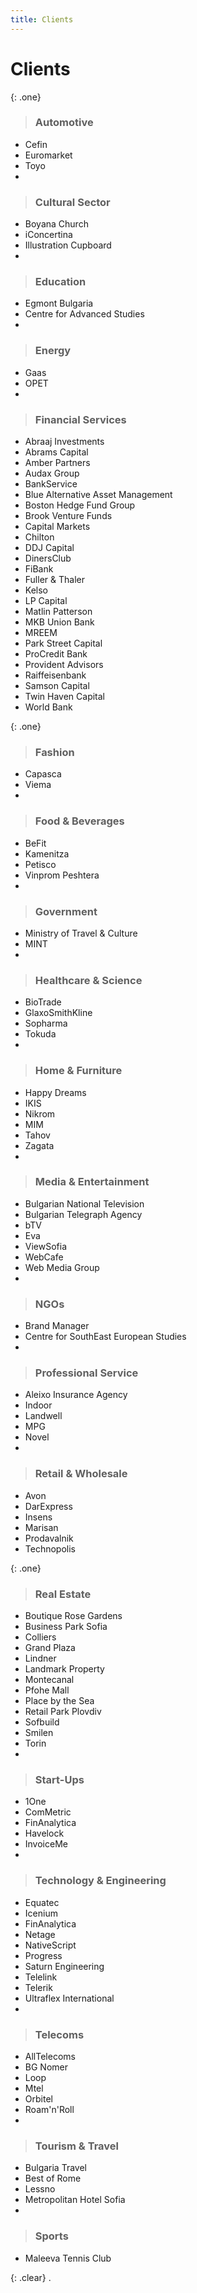 ```yaml
---
title: Clients 
---
```


# Clients

{: .one}
>### Automotive
- Cefin
- Euromarket
- Toyo
- 
>
> ### Cultural Sector 
- Boyana Church
- iConcertina
- Illustration Cupboard
- 
>
> ### Education
- Egmont Bulgaria
- Centre for Advanced Studies
- 
>
> ### Energy
- Gaas
- OPET
- 
>
> ### Financial Services
- Abraaj Investments
- Abrams Capital
- Amber Partners
- Audax Group
- BankService
- Blue Alternative Asset Management
- Boston Hedge Fund Group
- Brook Venture Funds
- Capital Markets
- Chilton
- DDJ Capital 
- DinersClub
- FiBank
- Fuller & Thaler
- Kelso
- LP Capital
- Matlin Patterson
- MKB Union Bank
- MREEM
- Park Street Capital
- ProCredit Bank
- Provident Advisors
- Raiffeisenbank
- Samson Capital
- Twin Haven Capital
- World Bank
 
{: .one}
>### Fashion
- Capasca
- Viema
- 
>
>### Food & Beverages
- BeFit
- Kamenitza
- Petisco
- Vinprom Peshtera
- 
>
>### Government
- Ministry of Travel & Culture
- MINT
- 
>
>### Healthcare & Science
- BioTrade
- GlaxoSmithKline
- Sopharma
- Tokuda
- 
>
>### Home & Furniture
- Happy Dreams
- IKIS 
- Nikrom
- MIM
- Tahov
- Zagata
- 
>
>### Media & Entertainment
- Bulgarian National Television
- Bulgarian Telegraph Agency
- bTV
- Eva
- ViewSofia
- WebCafe
- Web Media Group
- 
>
>### NGOs
- Brand Manager
- Centre for SouthEast European Studies
- 
>
>### Professional Service
- Aleixo Insurance Agency
- Indoor
- Landwell
- MPG
- Novel
- 
>
>### Retail & Wholesale
- Avon
- DarExpress
- Insens
- Marisan
- Prodavalnik
- Technopolis

{: .one}
>### Real Estate
- Boutique Rose Gardens
- Business Park Sofia
- Colliers
- Grand Plaza
- Lindner
- Landmark Property
- Montecanal
- Pfohe Mall
- Place by the Sea
- Retail Park Plovdiv
- Sofbuild
- Smilen
- Torin
- 
>
>### Start-Ups
- 1One
- ComMetric
- FinAnalytica
- Havelock
- InvoiceMe
- 
>
>### Technology & Engineering
- Equatec
- Icenium
- FinAnalytica
- Netage
- NativeScript
- Progress
- Saturn Engineering
- Telelink
- Telerik
- Ultraflex International
- 
>
>### Telecoms
- AllTelecoms
- BG Nomer
- Loop
- Mtel
- Orbitel
- Roam'n'Roll
- 
>
>### Tourism & Travel
- Bulgaria Travel
- Best of Rome
- Lessno
- Metropolitan Hotel Sofia
- 
>
>### Sports
- Maleeva Tennis Club

{: .clear}
.
